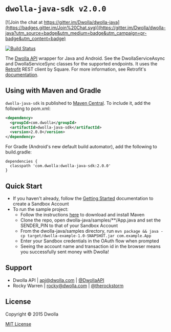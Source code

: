 # `dwolla-java-sdk v2.0.0`

[![Join the chat at https://gitter.im/Dwolla/dwolla-java](https://badges.gitter.im/Join%20Chat.svg)](https://gitter.im/Dwolla/dwolla-java?utm_source=badge&utm_medium=badge&utm_campaign=pr-badge&utm_content=badge)

[![Build Status](https://travis-ci.org/therockstorm/dwolla-java-sdk.png?branch=master)](https://travis-ci.org/therockstorm/dwolla-java-sdk)

The [Dwolla API](http://developers.dwolla.com/dev) wrapper for Java and Android. See the DwollaServiceAsync and DwollaServiceSync classes for the supported endpoints. It uses the [Retrofit](https://github.com/square/retrofit) REST client by Square. For more information, see Retrofit's [documentation](https://square.github.io/retrofit/).

## Using with Maven and Gradle

`dwolla-java-sdk` is published to [Maven Central](http://search.maven.org/#search%7Cga%7C1%7Ca%3A%22dwolla-java-sdk%22). To include it, add the following to pom.xml:
```xml
<dependency>
  <groupId>com.dwolla</groupId>
  <artifactId>dwolla-java-sdk</artifactId>
  <version>2.0.0</version>
</dependency>
```
For Gradle (Android's new default build automator), add the following to build.gradle:
```
dependencies {
  classpath 'com.dwolla:dwolla-java-sdk:2.0.0'
}
```

## Quick Start

* If you haven't already, follow the [Getting Started](https://developers.dwolla.com/dev/docs) documentation to create a Sandbox Account
* To run the sample project:
    * Follow the instructions [here](https://maven.apache.org/download.cgi) to download and install Maven
    * Clone the repo, open dwolla-java/samples/**/App.java and set the SENDER_PIN to that of your Sandbox Account
    * From the dwolla-java/samples directory, run `mvn package && java -cp target/dwolla-example-1.0-SNAPSHOT.jar com.example.App`
    * Enter your Sandbox credentials in the OAuth flow when prompted
    * Seeing the account name and transaction id in the browser means you successfully sent money with Dwolla!

## Support

- Dwolla API | api@dwolla.com | [@DwollaAPI](https://twitter.com/DwollaAPI)
- Rocky Warren | rocky@dwolla.com | [@therockstorm](https://twitter.com/therockstorm)

## License

Copyright © 2015 Dwolla

[MIT License](http://www.opensource.org/licenses/mit-license.php)